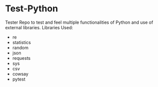 # Test-Python
Tester Repo to test and feel multiple functionalities of Python and use of external libraries.
Libraries Used:
  - re
  - statistics
  - random
  - json
  - requests
  - sys
  - csv
  - cowsay
  - pytest

